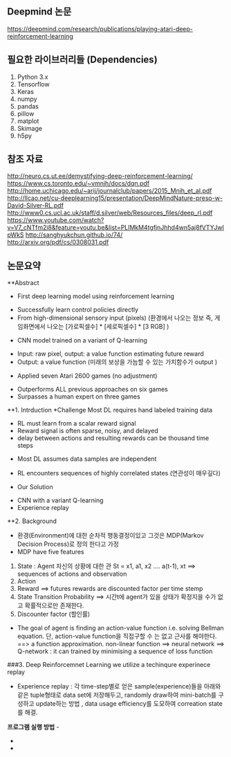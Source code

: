 ## Deepmind 논문
https://deepmind.com/research/publications/playing-atari-deep-reinforcement-learning

## 필요한 라이브러리들 (Dependencies)
1. Python 3.x
2. Tensorflow 
3. Keras 
4. numpy
5. pandas
6. pillow
7. matplot
8. Skimage
9. h5py

## 참조 자료 
http://neuro.cs.ut.ee/demystifying-deep-reinforcement-learning/
https://www.cs.toronto.edu/~vmnih/docs/dqn.pdf
http://home.uchicago.edu/~arij/journalclub/papers/2015_Mnih_et_al.pdf
http://llcao.net/cu-deeplearning15/presentation/DeepMindNature-preso-w-David-Silver-RL.pdf
http://www0.cs.ucl.ac.uk/staff/d.silver/web/Resources_files/deep_rl.pdf
https://www.youtube.com/watch?v=V7_cNTfm2i8&feature=youtu.be&list=PLlMkM4tgfjnJhhd4wn5aj8fVTYJwIpWkS
http://sanghyukchun.github.io/74/ 
http://arxiv.org/pdf/cs/0308031.pdf


## 논문요약 
**Abstract
* First deep learning model using reinforcement learning
- Successfully learn control policies directly
- From high-dimensional sensory input (pixels)  (환경에서 나오는 정보 즉, 게임화면에서 나오는 [가로픽셀수] * [세로픽셀수] * [3 RGB] ) 

* CNN model trained on a variant of Q-learning
- Input: raw pixel, output: a value function estimating future reward
- Output: a value function (미래의 보상을 가늠할 수 있는 가치함수가 output )

* Applied seven Atari 2600 games (no adjustment)
- Outperforms ALL previous approaches on six games
- Surpasses a human expert on three games


**1. Intrduction
*Challenge 
Most DL requires hand labeled training data
- RL must learn from a scalar reward signal
- Reward signal is often sparse, noisy, and delayed
- delay between actions and resulting rewards can be thousand time steps

* Most DL assumes data samples are independent
- RL encounters sequences of highly correlated states (연관성이 매우깊다)


* Our Solution
- CNN with a variant Q-learning
- Experience replay


**2. Background
* 환경(Environment)에 대한 순차적 행동결정이있고 그것은 MDP(Markov Decision Process)로 정의 한다고 가정
* MDP have five features
1. State : Agent 자신의 상황에 대한 관 
   St = x1, a1, x2 .... a(t-1), xt  ==> sequences of actions and observation
2. Action
3. Reward ==> futures rewards are discounted factor per time stemp
4. State Transition Probability ==> 시간t에 agent가 있을 상태가 확정지을 수가 없고 확률적으로만 존재한다.
5. Discounter factor (할인률)


* The goal of agent is finding an action-value function i.e. solving Bellman equation.
단, action-value function을 직접구할 수 는 없고 근사를 해야한다. ==> a function approximation.
  non-linear function ==> neural network ==> Q-network : it can trained by minimising a sequence of loss function


###3. Deep Reinforcemnet Learning
we utilize a techinqure experinece replay

* Experience replay : 각 time-step별로 얻은 sample(experience)들을 아래와 같은 tuple형태로 data set에 저장해두고, 
randomly draw하여 mini-batch를 구성하고 update하는 방법 , data usage efficiency를 도모하여 correation state를 해결.

**프로그램 실행 방법** -

- 
- 
